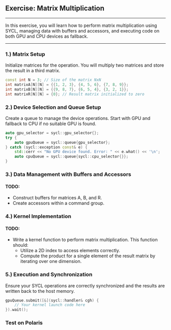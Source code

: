 ## Exercise: Matrix Multiplication

---

In this exercise, you will learn how to perform matrix multiplication using SYCL, managing data with buffers and accessors, and executing code on both GPU and CPU devices as fallback.

---

### 1.) Matrix Setup

Initialize matrices for the operation. You will multiply two matrices and store the result in a third matrix.

```cpp
const int N = 3; // Size of the matrix NxN
int matrixA[N][N] = {{1, 2, 3}, {4, 5, 6}, {7, 8, 9}};
int matrixB[N][N] = {{9, 8, 7}, {6, 5, 4}, {3, 2, 1}};
int matrixR[N][N] = {0}; // Result matrix initialized to zero
```

### 2.) Device Selection and Queue Setup

Create a queue to manage the device operations. Start with GPU and fallback to CPU if no suitable GPU is found.

```cpp
auto gpu_selector = sycl::gpu_selector{};
try {
    auto gpuQueue = sycl::queue{gpu_selector};
} catch (sycl::exception const& e) {
    std::cerr << "No GPU device found. Error: " << e.what() << '\n';
    auto cpuQueue = sycl::queue{sycl::cpu_selector{}};
}
```

### 3.) Data Management with Buffers and Accessors

#### **TODO:**
- Construct buffers for matrices A, B, and R.
- Create accessors within a command group.

### 4.) Kernel Implementation

#### **TODO:**
- Write a kernel function to perform matrix multiplication. This function should:
  - Utilize a 2D index to access elements correctly.
  - Compute the product for a single element of the result matrix by iterating over one dimension.

### 5.) Execution and Synchronization

Ensure your SYCL operations are correctly synchronized and the results are written back to the host memory.

```cpp
gpuQueue.submit([&](sycl::handler& cgh) {
    // Your kernel launch code here
}).wait();
```

### Test on Polaris 

